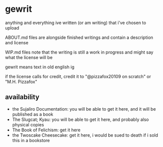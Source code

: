 # gewrit
anything and everything ive written (or am writing) that i've chosen to upload

ABOUT.md files are alongside finished writings and contain a description and license

WIP.md files note that the writing is still a work in progress and might say what the license will be

gewrit means text in old english ig

if the license calls for credit, credit it to "@pizzafox20109 on scratch" or "M.H. Pizzafox"

## availability
- the Sujaliro Documentation: you will be able to get it here, and it will be published as a book
- The Slugcat; Kyau: you will be able to get it here, and probably also physical copies
- The Book of Felichism: get it here
- the Twoscake Cheesecake: get it here, i would be sued to death if i sold this in a bookstore
